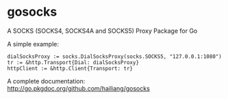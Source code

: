 gosocks
=======

A SOCKS (SOCKS4, SOCKS4A and SOCKS5) Proxy Package for Go

A simple example:

    dialSocksProxy := socks.DialSocksProxy(socks.SOCKS5, "127.0.0.1:1080")
    tr := &http.Transport{Dial: dialSocksProxy}
    httpClient := &http.Client{Transport: tr}

A complete documentation:  http://go.pkgdoc.org/github.com/hailiang/gosocks
